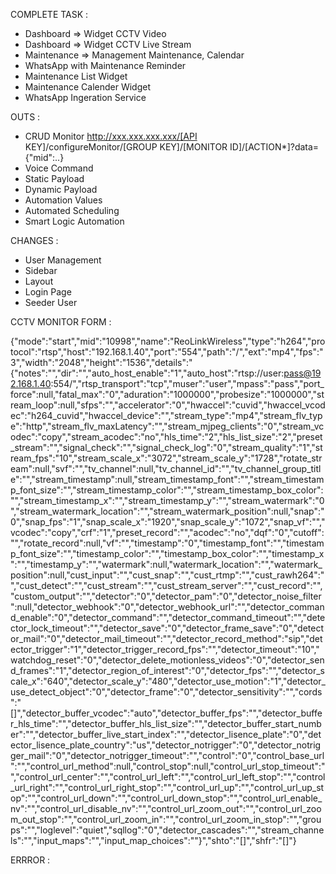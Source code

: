 COMPLETE TASK :

- Dashboard => Widget CCTV Video
- Dashboard => Widget CCTV Live Stream
- Maintenance => Management Maintenance, Calendar
- WhatsApp with Maintenance Reminder
- Maintenance List Widget
- Maintenance Calender Widget
- WhatsApp Ingeration Service

OUTS :

- CRUD Monitor http://xxx.xxx.xxx.xxx/[API KEY]/configureMonitor/[GROUP KEY]/[MONITOR ID]/[ACTION*]?data={"mid":..}
- Voice Command
- Static Payload
- Dynamic Payload
- Automation Values
- Automated Scheduling
- Smart Logic Automation

CHANGES :

- User Management
- Sidebar
- Layout
- Login Page
- Seeder User

CCTV MONITOR FORM :

{"mode":"start","mid":"10998","name":"ReoLinkWireless","type":"h264","protocol":"rtsp","host":"192.168.1.40","port":"554","path":"/","ext":"mp4","fps":"3","width":"2048","height":"1536","details":"{\"notes\":\"\",\"dir\":\"\",\"auto_host_enable\":\"1\",\"auto_host\":\"rtsp://user:pass@192.168.1.40:554/\",\"rtsp_transport\":\"tcp\",\"muser\":\"user\",\"mpass\":\"pass\",\"port_force\":null,\"fatal_max\":\"0\",\"aduration\":\"1000000\",\"probesize\":\"1000000\",\"stream_loop\":null,\"sfps\":\"\",\"accelerator\":\"0\",\"hwaccel\":\"cuvid\",\"hwaccel_vcodec\":\"h264_cuvid\",\"hwaccel_device\":\"\",\"stream_type\":\"mp4\",\"stream_flv_type\":\"http\",\"stream_flv_maxLatency\":\"\",\"stream_mjpeg_clients\":\"0\",\"stream_vcodec\":\"copy\",\"stream_acodec\":\"no\",\"hls_time\":\"2\",\"hls_list_size\":\"2\",\"preset_stream\":\"\",\"signal_check\":\"\",\"signal_check_log\":\"0\",\"stream_quality\":\"1\",\"stream_fps\":\"10\",\"stream_scale_x\":\"3072\",\"stream_scale_y\":\"1728\",\"rotate_stream\":null,\"svf\":\"\",\"tv_channel\":null,\"tv_channel_id\":\"\",\"tv_channel_group_title\":\"\",\"stream_timestamp\":null,\"stream_timestamp_font\":\"\",\"stream_timestamp_font_size\":\"\",\"stream_timestamp_color\":\"\",\"stream_timestamp_box_color\":\"\",\"stream_timestamp_x\":\"\",\"stream_timestamp_y\":\"\",\"stream_watermark\":\"0\",\"stream_watermark_location\":\"\",\"stream_watermark_position\":null,\"snap\":\"0\",\"snap_fps\":\"1\",\"snap_scale_x\":\"1920\",\"snap_scale_y\":\"1072\",\"snap_vf\":\"\",\"vcodec\":\"copy\",\"crf\":\"1\",\"preset_record\":\"\",\"acodec\":\"no\",\"dqf\":\"0\",\"cutoff\":\"\",\"rotate_record\":null,\"vf\":\"\",\"timestamp\":\"0\",\"timestamp_font\":\"\",\"timestamp_font_size\":\"\",\"timestamp_color\":\"\",\"timestamp_box_color\":\"\",\"timestamp_x\":\"\",\"timestamp_y\":\"\",\"watermark\":null,\"watermark_location\":\"\",\"watermark_position\":null,\"cust_input\":\"\",\"cust_snap\":\"\",\"cust_rtmp\":\"\",\"cust_rawh264\":\"\",\"cust_detect\":\"\",\"cust_stream\":\"\",\"cust_stream_server\":\"\",\"cust_record\":\"\",\"custom_output\":\"\",\"detector\":\"0\",\"detector_pam\":\"0\",\"detector_noise_filter\":null,\"detector_webhook\":\"0\",\"detector_webhook_url\":\"\",\"detector_command_enable\":\"0\",\"detector_command\":\"\",\"detector_command_timeout\":\"\",\"detector_lock_timeout\":\"\",\"detector_save\":\"0\",\"detector_frame_save\":\"0\",\"detector_mail\":\"0\",\"detector_mail_timeout\":\"\",\"detector_record_method\":\"sip\",\"detector_trigger\":\"1\",\"detector_trigger_record_fps\":\"\",\"detector_timeout\":\"10\",\"watchdog_reset\":\"0\",\"detector_delete_motionless_videos\":\"0\",\"detector_send_frames\":\"1\",\"detector_region_of_interest\":\"0\",\"detector_fps\":\"\",\"detector_scale_x\":\"640\",\"detector_scale_y\":\"480\",\"detector_use_motion\":\"1\",\"detector_use_detect_object\":\"0\",\"detector_frame\":\"0\",\"detector_sensitivity\":\"\",\"cords\":\"[]\",\"detector_buffer_vcodec\":\"auto\",\"detector_buffer_fps\":\"\",\"detector_buffer_hls_time\":\"\",\"detector_buffer_hls_list_size\":\"\",\"detector_buffer_start_number\":\"\",\"detector_buffer_live_start_index\":\"\",\"detector_lisence_plate\":\"0\",\"detector_lisence_plate_country\":\"us\",\"detector_notrigger\":\"0\",\"detector_notrigger_mail\":\"0\",\"detector_notrigger_timeout\":\"\",\"control\":\"0\",\"control_base_url\":\"\",\"control_url_method\":null,\"control_stop\":null,\"control_url_stop_timeout\":\"\",\"control_url_center\":\"\",\"control_url_left\":\"\",\"control_url_left_stop\":\"\",\"control_url_right\":\"\",\"control_url_right_stop\":\"\",\"control_url_up\":\"\",\"control_url_up_stop\":\"\",\"control_url_down\":\"\",\"control_url_down_stop\":\"\",\"control_url_enable_nv\":\"\",\"control_url_disable_nv\":\"\",\"control_url_zoom_out\":\"\",\"control_url_zoom_out_stop\":\"\",\"control_url_zoom_in\":\"\",\"control_url_zoom_in_stop\":\"\",\"groups\":\"\",\"loglevel\":\"quiet\",\"sqllog\":\"0\",\"detector_cascades\":\"\",\"stream_channels\":\"\",\"input_maps\":\"\",\"input_map_choices\":\"\"}","shto":"[]","shfr":"[]"}

ERRROR :
